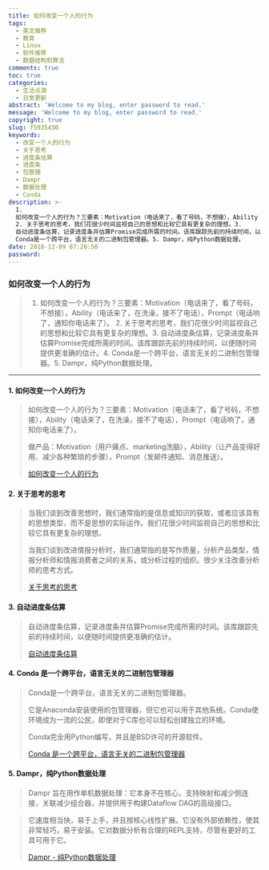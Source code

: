 ```yaml
---
title: 如何改变一个人的行为
tags:
  - 美文推荐
  - 教育
  - Linux
  - 软件推荐
  - 数据结构和算法
comments: true
toc: true
categories:
  - 生活点滴
  - 日常更新
abstract: 'Welcome to my blog, enter password to read.'
message: 'Welcome to my blog, enter password to read.'
copyright: true
slug: f5935430
keywords:
  - 改变一个人的行为
  - 关于思考
  - 进度条估算
  - 进度条
  - 包管理
  - Dampr
  - 数据处理
  - Conda
description: >-
  1.
  如何改变一个人的行为？三要素：Motivation（电话来了，看了号码，不想接），Ability（电话来了，在洗澡，接不了电话），Prompt（电话响了，通知你电话来了）。
  2. 关于思考的思考，我们花很少时间监视自己的思想和比较它具有更复杂的理想。3.
  自动进度条估算，记录进度条并估算Promise完成所需的时间。该库跟踪先前的持续时间，以便随时间提供更准确的估计。4.
  Conda是一个跨平台，语言无关的二进制包管理器。5. Dampr，纯Python数据处理。
date: 2018-12-09 07:20:50
password:
---
```

<script type="text/javascript" src="/assets/js/dist/bai.js"></script>

### 如何改变一个人的行为
>  1. 如何改变一个人的行为？三要素：Motivation（电话来了，看了号码，不想接），Ability（电话来了，在洗澡，接不了电话），Prompt（电话响了，通知你电话来了）。 2. 关于思考的思考，我们花很少时间监视自己的思想和比较它具有更复杂的理想。3. 自动进度条估算，记录进度条并估算Promise完成所需的时间。该库跟踪先前的持续时间，以便随时间提供更准确的估计。4.  Conda是一个跨平台，语言无关的二进制包管理器。5. Dampr，纯Python数据处理。

---
#### 1. 如何改变一个人的行为
> 如何改变一个人的行为？三要素：Motivation（电话来了，看了号码，不想接），Ability（电话来了，在洗澡，接不了电话），Prompt（电话响了，通知你电话来了）。
>
> 做产品：Motivation（用户痛点、marketing洗脑），Ability（让产品变得好用、减少各种繁琐的步骤），Prompt（发邮件通知、消息推送）。
>
> [如何改变一个人的行为](https://www.behaviormodel.org/)

#### 2. 关于思考的思考
> 当我们谈到改善思想时，我们通常指的是信息或知识的获取，或者应该具有的思想类型，而不是思想的实际运作。我们花很少时间监视自己的思想和比较它具有更复杂的理想。
>
> 当我们谈到改进情报分析时，我们通常指的是写作质量，分析产品类型，情报分析师和情报消费者之间的关系，或分析过程的组织。很少关注改善分析师的思考方式。
>
> [关于思考的思考](https://www.cia.gov/library/center-for-the-study-of-intelligence/csi-publications/books-and-monographs/psychology-of-intelligence-analysis/art4.html)

#### 3. 自动进度条估算
> 自动进度条估算，记录进度条并估算Promise完成所需的时间。该库跟踪先前的持续时间，以便随时间提供更准确的估计。
>
> [自动进度条估算](https://github.com/bvaughn/progress-estimator)

#### 4. Conda 是一个跨平台，语言无关的二进制包管理器
> Conda是一个跨平台，语言无关的二进制包管理器。
>
> 它是Anaconda安装使用的包管理器，但它也可以用于其他系统。Conda使环境成为一流的公民，即使对于C库也可以轻松创建独立的环境。
>
> Conda完全用Python编写，并且是BSD许可的开源软件。
>
> [Conda 是一个跨平台，语言无关的二进制包管理器](https://github.com/conda/conda)

#### 5. Dampr，纯Python数据处理
> Dampr 旨在用作单机数据处理：它本身不在核心，支持映射和减少侧连接，关联减少组合器，并提供用于构建Dataflow DAG的高级接口。

> 它速度相当快，易于上手，并且按核心线性扩展。它没有外部依赖性，使其非常轻巧，易于安装。它对数据分析有合理的REPL支持，尽管有更好的工具可用于它。
>
> [Dampr - 纯Python数据处理](https://github.com/Refefer/Dampr)
